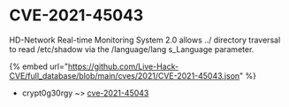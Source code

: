 # CVE-2021-45043

HD-Network Real-time Monitoring System 2.0 allows ../ directory traversal to read /etc/shadow via the /language/lang s_Language parameter.

{% embed url="https://github.com/Live-Hack-CVE/full_database/blob/main/cves/2021/CVE-2021-45043.json" %}


* crypt0g30rgy ~> [cve-2021-45043](https://www.alice-snow.ru/2021/database/cve-2021-45043/cve-2021-45043-crypt0g30rgy)